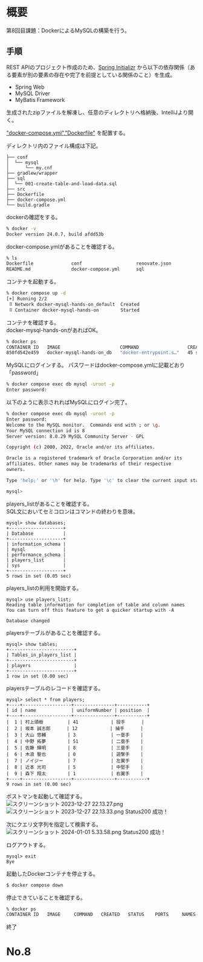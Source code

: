 # 概要

第8回目課題：DockerによるMySQLの構築を行う。

## 手順

REST APIのプロジェクト作成のため、[Spring Initializr](https://start.spring.io/)
から以下の依存関係（ある要素が別の要素の存在や完了を前提としている関係のこと）を生成。

- Spring Web
- MySQL Driver
- MyBatis Framework

生成されたzipファイルを解凍し、任意のディレクトリへ格納後、IntelliJより開く。

["docker-compose.yml"](https://qiita.com/yuta-ushijima/items/d3d98177e1b28f736f04),["Dockerfile"](https://qiita.com/gon0821/items/f9e3bcbb6cb01d4ef7fa)
を配置する。

ディレクトリ内のファイル構成は下記。

```
├── conf
│  └── mysql
│      └── my.cnf
├── gradlew/wrapper
├── sql
│  └── 001-create-table-and-load-data.sql
├── src
├── Dockerfile
├── docker-compose.yml
└── build.gradle
```

dockerの確認をする。

```bash
% docker -v
Docker version 24.0.7, build afdd53b
```

docker-compose.ymlがあることを確認する。

```bash
% ls
Dockerfile              conf                    renovate.json
README.md               docker-compose.yml      sql
```

コンテナを起動する。

```bash
% docker compose up -d
[+] Running 2/2
 ⠿ Network docker-mysql-hands-on_default  Created                                                                                  0.0s
 ⠿ Container docker-mysql-hands-on        Started
```

コンテナを確認する。  
docker-mysql-hands-onがあればOK。

```bash
% docker ps           
CONTAINER ID   IMAGE                      COMMAND                  CREATED          STATUS          PORTS                               NAMES
850fd542e459   docker-mysql-hands-on_db   "docker-entrypoint.s…"   45 seconds ago   Up 45 seconds   33060/tcp, 0.0.0.0:3307->3306/tcp   docker-mysql-hands-on
```

MySQLにログインする。
パスワードはdocker-compose.ymlに記載どおり「password」

```bash
% docker compose exec db mysql -uroot -p    
Enter password:
```

以下のように表示されればMySQLにログイン完了。

```bash
% docker compose exec db mysql -uroot -p    
Enter password: 
Welcome to the MySQL monitor.  Commands end with ; or \g.
Your MySQL connection id is 8
Server version: 8.0.29 MySQL Community Server - GPL

Copyright (c) 2000, 2022, Oracle and/or its affiliates.

Oracle is a registered trademark of Oracle Corporation and/or its
affiliates. Other names may be trademarks of their respective
owners.

Type 'help;' or '\h' for help. Type '\c' to clear the current input statement.

mysql>
```

players_listがあることを確認する。   
SQL文においてセミコロンはコマンドの終わりを意味。

```mysql
mysql> show databases;
+--------------------+
| Database           |
+--------------------+
| information_schema |
| mysql              |
| performance_schema |
| players_list       |
| sys                |
+--------------------+
5 rows in set (0.05 sec)

```

players_listの利用を開始する。

```mysql
mysql> use players_list;
Reading table information for completion of table and column names
You can turn off this feature to get a quicker startup with -A

Database changed
```

playersテーブルがあることを確認する。

```mysql
mysql> show tables;
+------------------------+
| Tables_in_players_list |
+------------------------+
| players                |
+------------------------+
1 row in set (0.00 sec)
```

playersテーブルのレコードを確認する。

```mysql
mysql> select * from players;
+----+------------------+---------------+-----------+
| id | name             | uniformNumber | position  |
+----+------------------+---------------+-----------+
|  1 | 村上頌樹         | 41            | 投手      |
|  2 | 坂本 誠志郎      | 12            | 捕手      |
|  3 | 大山 悠輔        | 3             | 一塁手    |
|  4 | 中野 拓夢        | 51            | 二塁手    |
|  5 | 佐藤 輝明        | 8             | 三塁手    |
|  6 | 木浪 聖也        | 0             | 遊撃手    |
|  7 | ノイジー         | 7             | 左翼手    |
|  8 | 近本 光司        | 5             | 中堅手    |
|  9 | 森下 翔太        | 1             | 右翼手    |
+----+------------------+---------------+-----------+
9 rows in set (0.00 sec)
```

ポストマンを起動して確認する。
![スクリーンショット 2023-12-27 22.13.27.png](..%2F..%2F..%2F..%2F%E3%82%B9%E3%82%AF%E3%83%AA%E3%83%BC%E3%83%B3%E3%82%B7%E3%83%A7%E3%83%83%E3%83%88%202023-12-27%2022.13.27.png)
![スクリーンショット 2023-12-27 22.13.33.png](..%2F..%2F..%2F..%2F%E3%82%B9%E3%82%AF%E3%83%AA%E3%83%BC%E3%83%B3%E3%82%B7%E3%83%A7%E3%83%83%E3%83%88%202023-12-27%2022.13.33.png)
Status200 成功！

次にクエリ文字列を指定して検索する。
![スクリーンショット 2024-01-01 5.33.58.png](..%2F..%2F..%2F..%2F%E3%82%B9%E3%82%AF%E3%83%AA%E3%83%BC%E3%83%B3%E3%82%B7%E3%83%A7%E3%83%83%E3%83%88%202024-01-01%205.33.58.png)
Status200 成功！

ログアウトする。

```mysql
mysql> exit
Bye
```

起動したDockerコンテナを停止する。

```bash
$ docker compose down
```

停止できていることを確認する。

```bash
% docker ps
CONTAINER ID   IMAGE     COMMAND   CREATED   STATUS    PORTS     NAMES
```

終了

# No.8
